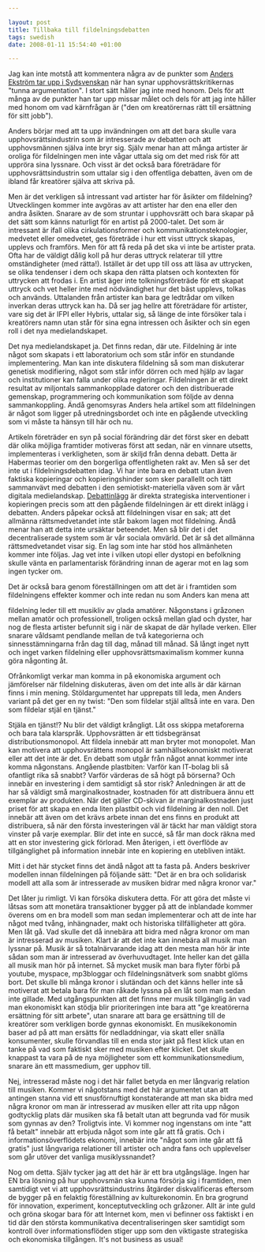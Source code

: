 ```yaml
--- 

layout: post
title: Tillbaka till fildelningsdebatten 
tags: swedish 
date: 2008-01-11 15:54:40 +01:00 

---
```


Jag kan inte motstå att kommentera några av de punkter som [Anders Ekström tar upp i Sydsvenskan](http://sydsvenskan.se/kultur/article292145.ece "Anders Ekström tar upp i Sydsvenskan") när han synar upphovsrättskritikernas "tunna argumentation". I stort sätt håller jag inte med honom. Dels för att många av de punkter han tar upp missar målet och dels för att jag inte håller med honom om vad kärnfrågan är ("den om kreatörernas rätt till ersättning för sitt jobb").

Anders börjar med att ta upp invändningen om att det bara skulle vara upphovsrättsindustrin som är intresserade av debatten och att upphovsmännen själva inte bryr sig. Själv menar han att många artister är oroliga för fildelningen men inte vågar uttala sig om det med risk för att uppröra sina lyssnare. Och visst är det också bara företrädare för upphovsrättsindustrin som uttalar sig i den offentliga debatten, även om de ibland får kreatörer själva att skriva på. 

Men är det verkligen så intressant vad artister har för åsikter om fildelning? Utvecklingen kommer inte avgöras av att artister har den ena eller den andra åsikten. Snarare av de som struntar i upphovsrätt och bara skapar på det sätt som känns naturligt för en artist på 2000-talet. Det som är intressant är ifall olika cirkulationsformer och kommunikationsteknologier, medvetet eller omedvetet, ges företräde i hur ett visst uttryck skapas, upplevs och framförs. Men för att få reda på det ska vi inte be artister prata. Ofta har de väldigt dålig koll på hur deras uttryck relaterar till yttre omständigheter (med rätta!). Istället är det upp till oss att läsa av uttrycken, se olika tendenser i dem och skapa den rätta platsen och kontexten för uttrycken att frodas i. En artist äger inte tolkningsföreträde för ett skapat uttryck och vet heller inte med nödvändighet hur det bäst upplevs, tolkas och används. Uttalanden från artister kan bara ge ledtrådar om vilken inverkan deras uttryck kan ha. Då ser jag hellre att företrädare för artister, vare sig det är IFPI eller Hybris, uttalar sig, så länge de inte försöker tala i kreatörers namn utan står för sina egna intressen och åsikter och sin egen roll i det nya medielandskapet.

Det nya medielandskapet ja. Det finns redan, där ute. Fildelning är inte något som skapats i ett laboratorium och som står inför en stundande implementering. Man kan inte diskutera fildelning så som man diskuterar genetisk modifiering, något som står inför dörren och med hjälp av lagar och institutioner kan falla under olika regleringar. Fildelningen är ett direkt resultat av miljontals sammankopplade datorer och den distribuerade gemenskap, programmering och kommunikation som följde av denna sammankoppling. Ändå genomsyras Anders hela artikel som att fildelningen är något som ligger på utredningsbordet och inte en pågående utveckling som vi måste ta hänsyn till här och nu. 

Artikeln företräder en syn på social förändring där det först sker en debatt där olika möjliga framtider motiveras först att sedan, när en vinnare utsetts, implementeras i verkligheten, som är skiljd från denna debatt. Detta är Habermas teorier om den borgerliga offentligheten rakt av. Men så ser det inte ut i fildelningsdebatten idag. Vi har inte bara en debatt utan även faktiska kopieringar och kopieringshinder som sker parallellt och tätt sammanvävt med debatten i den semiotiskt-materiella väven som är vårt digitala medielandskap. [Debattinlägg](http://www.expressen.se/debatt/1.998274 "Debattinlägg") är direkta strategiska interventioner i kopieringen precis som att den pågående fildelningen är ett direkt inlägg i debatten. Anders påpekar också att fildelningen visar en sak; att det allmänna rättsmedvetandet inte står bakom lagen mot fildelning. Ändå menar han att detta inte ursäktar beteendet. Men så blir det i det decentraliserade system som är vår sociala omvärld. Det är så det allmänna rättsmedvetandet visar sig. En lag som inte har stöd hos allmänheten kommer inte följas. Jag vet inte i vilken utopi eller dystopi en befolkning skulle vänta en parlamentarisk förändring innan de agerar mot en lag som ingen tycker om.

Det är också bara genom föreställningen om att det är i framtiden som fildelningens effekter kommer och inte redan nu som Anders kan mena att

fildelning leder till ett musikliv av glada amatörer. Någonstans i gråzonen mellan amatör och professionell, troligen också mellan glad och dyster, har nog de flesta artister befunnit sig i när de skapat de där hyllade verken. Eller snarare våldsamt pendlande mellan de två kategorierna och sinnesstämningarna från dag till dag, månad till månad. Så långt inget nytt och inget varken fildelning eller upphovsrättsmaximalism kommer kunna göra någonting åt. 

Ofrånkomligt verkar man komma in på ekonomiska argument och jämförelser när fildelning diskuteras, även om det inte alls är där kärnan finns i min mening. Stöldargumentet har upprepats till leda, men Anders variant på det ger en ny twist: "Den som fildelar stjäl alltså inte en vara. Den som fildelar stjäl en tjänst." 

Stjäla en tjänst!? Nu blir det väldigt krångligt. Låt oss skippa metaforerna och bara tala klarspråk. Upphovsrätten är ett tidsbegränsat distributionsmonopol. Att fildela innebär att man bryter mot monopolet. Man kan motivera att upphovsrättens monopol är samhällsekonomiskt motiverat eller att det inte är det. En debatt som utgår från något annat kommer inte komma någonstans. Angående plastbiten: Varför kan IT-bolag bli så ofantligt rika så snabbt? Varför värderas de så högt på börserna? Och innebär en investering i dem samtidigt så stor risk? Anledningen är att de har så väldigt små marginalkostnader, kostnaden för att distribuera ännu ett exemplar av produkten. När det gäller CD-skivan är marginalkostnaden just priset för att skapa en enda liten plastbit och vid fildelning är den noll. Det innebär att även om det krävs arbete innan det ens finns en produkt att distribuera, så när den första investeringen väl är täckt har man väldigt stora vinster på varje exemplar. Blir det inte en succé, så får man dock räkna med att en stor investering gick förlorad. Men återigen, i ett överflöde av tillgänglighet på information innebär inte en kopiering en utebliven intäkt.

Mitt i det här stycket finns det ändå något att ta fasta på. Anders beskriver modellen innan fildelningen på följande sätt: "Det är en bra och solidarisk modell att alla som är intresserade av musiken bidrar med några kronor var." 

Det låter ju rimligt. Vi kan försöka diskutera detta. För att göra det måste vi låtsas som att monetära transaktioner bygger på att de inblandade kommer överens om en bra modell som man sedan implementerar och att de inte har något med tvång, inhängnader, makt och historiska tillfälligheter att göra. Men låt gå. Vad skulle det då innebära att bidra med några kronor om man är intresserad av musiken. Klart är att det inte kan innebära all musik man lyssnar på. Musik är så totalnärvarande idag att den mesta man hör är inte sådan som man är intresserad av överhuvudtaget. Inte heller kan det gälla all musik man hör på internet. Så mycket musik man bara flyter förbi på youtube, myspace, mp3bloggar och fildelningsnätverk som snabbt glöms bort. Det skulle bli många kronor i slutändan och det känns heller inte så motiverat att betala bara för man råkade lyssna på en låt som man sedan inte gillade. Med utgångspunkten att det finns mer musik tillgänglig än vad man ekonomiskt kan stödja blir prioriteringen inte bara att "ge kreatörerna ersättning för sitt arbete", utan snarare att bara ge ersättning till de kreatörer som verkligen borde gynnas ekonomiskt. En musikekonomin baser ad på att man ersätts för nedladdningar, via skatt eller snälla konsumenter, skulle förvandlas till en enda stor jakt på flest klick utan en tanke på vad som faktiskt sker med musiken efter klicket. Det skulle knappast ta vara på de nya möjligheter som ett kommunikationsmedium, snarare än ett massmedium, ger upphov till.

Nej, intresserad måste nog i det här fallet betyda en mer långvarig relation till musiken. Kommer vi någotstans med det här argumentet utan att antingen stanna vid ett snusförnuftigt konstaterande att man ska bidra med några kronor om man är intresserad av musiken eller att rita upp någon godtycklig plats där musiken ska få betalt utan att begrunda vad för musik som gynnas av den? Troligtvis inte. Vi kommer nog ingenstans om inte "att få betalt" innebär att erbjuda något som inte går att få gratis. Och i informationsöverflödets ekonomi, innebär inte "något som inte går att få gratis" just långvariga relationer till artister och andra fans och upplevelser som går utöver det vanliga musiklyssnandet?

Nog om detta. Själv tycker jag att det här är ett bra utgångsläge. Ingen har EN bra lösning på hur upphovsmän ska kunna försörja sig i framtiden, men samtidigt vet vi att upphovsrättsindustrins åtgärder diskvalificeras eftersom de bygger på en felaktig föreställning av kulturekonomin. En bra grogrund för innovation, experiment, konceptutveckling och gråzoner. Allt är inte guld och gröna skogar bara för att Internet kom, men vi befinner oss faktiskt i en tid där den största kommunikativa decentraliseringen sker samtidigt som kontroll över informationsflöden stiger upp som den viktigaste strategiska och ekonomiska tillgången. It's not business as usual!

